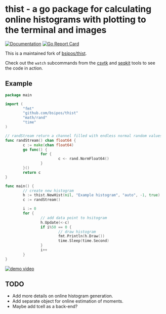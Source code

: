thist - a go package for calculating online histograms with plotting to the terminal and images
===============================================================================================
[![Documentation](https://godoc.org/github.com/botond-sipos/thist?status.svg)](http://godoc.org/github.com/botond-sipos/thist)
[![Go Report Card](https://goreportcard.com/badge/github.com/botond-sipos/thist)](https://goreportcard.com/report/github.com/botond-sipos/thist)

This is a maintained fork of [bsipos/thist](https://github.com/bsipos/thist).

Check out the `watch` subcommands from the [csvtk](https://github.com/shenwei356/csvtk) and [seqkit](https://github.com/shenwei356/seqkit) tools to see the code in action.

Example
-------

```go
package main

import (
        "fmt"
        "github.com/bsipos/thist"
        "math/rand"
        "time"
)

// randStream return a channel filled with endless normal random values
func randStream() chan float64 {
        c := make(chan float64)
        go func() {
                for {
                        c <- rand.NormFloat64()
                }
        }()
        return c
}

func main() {
        // create new histogram
        h := thist.NewHist(nil, "Example histogram", "auto", -1, true)
        c := randStream()

        i := 0
        for {
                // add data point to hsitogram
                h.Update(<-c)
                if i%50 == 0 {
                        // draw histogram
                        fmt.Println(h.Draw())
                        time.Sleep(time.Second)
                }
                i++
        }
}

```

[![demo video](http://img.youtube.com/vi/7mrs1QGDyys/0.jpg)](http://www.youtube.com/watch?v=7mrs1QGDyys)

TODO
----

- Add more details on online histogram generation.
- Add separate object for online estimation of moments.
- Maybe add tcell as a back-end?
